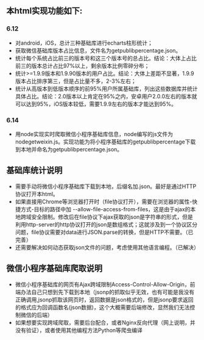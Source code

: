 ## 本html实现功能如下:
### 6.12
* 对android，iOS，总计三种基础库进行echarts柱形统计；
* 获取微信基础库版本占比信息，文件名为getpublibpercentage.json。
* 统计每个系统占比前三的版本号和这三个版本号的总占比。结论：大体上占比前三的版本总计占比97%以上，剩余版本比例零碎分布；
* 统计>=1.9.9版本和1.9.90版本的用户占比。结论：大体上差距不显著，1.9.9版本占比排序第三，但是占比量不多，2-3%左右；
* 统计从高版本到低版本顺序的前95%用户所属基础库，列出这些数据库并统计具体占比。结论：2.0版本以上肯定在95%之内，安卓用户2.0.0左右的版本就可以达到95%，iOS版本较低，需要1.9.9左右的版本才能达到95%。
### 6.14
* 用node实现实时爬取微信小程序基础库信息，node编写的js文件为nodegetweixin.js。实现功能为将小程序基础库的getpublibpercentage下载到本地并命名为getpublibpercentage.json。

## 基础库统计说明
* 需要手动将微信小程序基础库下载到本地，后缀名加.json。最好是通过HTTP协议打开本html。
* 如果直接用Chrome等浏览器打开时（file协议打开），需要在浏览器的属性-快捷方式-目标的路径中加 --allow-file-access-from-files，这是由于ajax的本地跨域安全限制。修改后在file协议下ajax获取的json是字符串的形式，但是利用http-server的http协议打开的json是数组格式；这就涉及到一个协议区分问题，file协议需要对data进行JSON.parse的转换，但是HTTP不需要。（已完善）
* 还需要解决如何动态获取json文件的问题，考虑使用其他语言编程。（已解决）
## 微信小程序基础库爬取说明
* 微信小程序基础库的网页有Ajax跨域限制Access-Control-Allow-Origin，前端办法自己只想到先下载到本地（jsonp的抓取似乎无效，也有可能是我没有正确调用,jsonp抓取该网页时，返回数据是json格式的，但是jsonp要求返回的格式应为回调函数名(json数据)，这个大概需要后端修改，显然我们无法控制微信的后端）
* 如果想要实现跨域爬取，需要后台配合，或者Nginx反向代理（网上说明，并没有验证），或者使用其他编程方法Python等爬虫编译